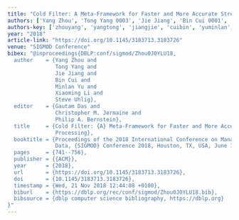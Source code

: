 ```yaml
---
title: "Cold Filter: A Meta-Framework for Faster and More Accurate Stream Processing"
authors: ['Yang Zhou', 'Tong Yang 0003', 'Jie Jiang', 'Bin Cui 0001', 'Minlan Yu', 'Xiaoming Li', 'Steve Uhlig']
authors-key: ['zhouyang', 'yangtong', 'jiangjie', 'cuibin', 'yuminlan', 'lixiaoming', 'uhligsteve']
year: "2018"
article-link: "https://doi.org/10.1145/3183713.3183726"
venue: "SIGMOD Conference"
bibex: "@inproceedings{DBLP:conf/sigmod/Zhou0J0YLU18,
  author    = {Yang Zhou and
               Tong Yang and
               Jie Jiang and
               Bin Cui and
               Minlan Yu and
               Xiaoming Li and
               Steve Uhlig},
  editor    = {Gautam Das and
               Christopher M. Jermaine and
               Philip A. Bernstein},
  title     = {Cold Filter: {A} Meta-Framework for Faster and More Accurate Stream
               Processing},
  booktitle = {Proceedings of the 2018 International Conference on Management of
               Data, {SIGMOD} Conference 2018, Houston, TX, USA, June 10-15, 2018},
  pages     = {741--756},
  publisher = {{ACM}},
  year      = {2018},
  url       = {https://doi.org/10.1145/3183713.3183726},
  doi       = {10.1145/3183713.3183726},
  timestamp = {Wed, 21 Nov 2018 12:44:08 +0100},
  biburl    = {https://dblp.org/rec/conf/sigmod/Zhou0J0YLU18.bib},
  bibsource = {dblp computer science bibliography, https://dblp.org}
}"
---
```

